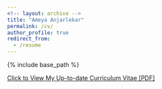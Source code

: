 ```yaml
---
<!-- layout: archive -->
title: "Ameya Anjarlekar"
permalink: /cv/
author_profile: true
redirect_from:
  - /resume
---
```


{% include base_path %}

[Click to View My Up-to-date Curriculum Vitae [PDF]](http://ameyanjarlekar.github.io/files/CV2pg.pdf)

<!-- <embed src="http://ameyanjarlekar.github.io/files/CV2pg.pdf" width="650" height="1800" type='application/pdf'> -->
